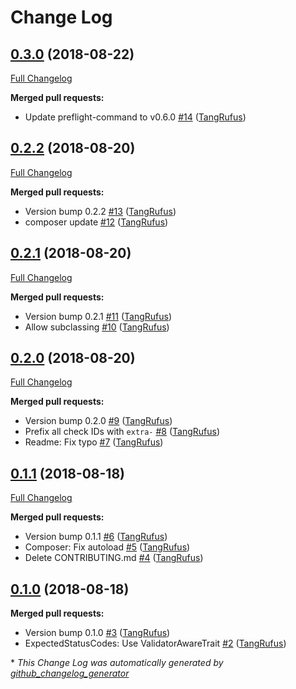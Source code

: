 # Change Log

## [0.3.0](https://github.com/ItinerisLtd/preflight-extra/tree/0.3.0) (2018-08-22)
[Full Changelog](https://github.com/ItinerisLtd/preflight-extra/compare/0.2.2...0.3.0)

**Merged pull requests:**

- Update preflight-command to v0.6.0 [\#14](https://github.com/ItinerisLtd/preflight-extra/pull/14) ([TangRufus](https://github.com/TangRufus))

## [0.2.2](https://github.com/ItinerisLtd/preflight-extra/tree/0.2.2) (2018-08-20)
[Full Changelog](https://github.com/ItinerisLtd/preflight-extra/compare/0.2.1...0.2.2)

**Merged pull requests:**

- Version bump 0.2.2 [\#13](https://github.com/ItinerisLtd/preflight-extra/pull/13) ([TangRufus](https://github.com/TangRufus))
- composer update [\#12](https://github.com/ItinerisLtd/preflight-extra/pull/12) ([TangRufus](https://github.com/TangRufus))

## [0.2.1](https://github.com/ItinerisLtd/preflight-extra/tree/0.2.1) (2018-08-20)
[Full Changelog](https://github.com/ItinerisLtd/preflight-extra/compare/0.2.0...0.2.1)

**Merged pull requests:**

- Version bump 0.2.1 [\#11](https://github.com/ItinerisLtd/preflight-extra/pull/11) ([TangRufus](https://github.com/TangRufus))
- Allow subclassing [\#10](https://github.com/ItinerisLtd/preflight-extra/pull/10) ([TangRufus](https://github.com/TangRufus))

## [0.2.0](https://github.com/ItinerisLtd/preflight-extra/tree/0.2.0) (2018-08-20)
[Full Changelog](https://github.com/ItinerisLtd/preflight-extra/compare/0.1.1...0.2.0)

**Merged pull requests:**

- Version bump 0.2.0 [\#9](https://github.com/ItinerisLtd/preflight-extra/pull/9) ([TangRufus](https://github.com/TangRufus))
- Prefix all check IDs with `extra-` [\#8](https://github.com/ItinerisLtd/preflight-extra/pull/8) ([TangRufus](https://github.com/TangRufus))
- Readme: Fix typo [\#7](https://github.com/ItinerisLtd/preflight-extra/pull/7) ([TangRufus](https://github.com/TangRufus))

## [0.1.1](https://github.com/ItinerisLtd/preflight-extra/tree/0.1.1) (2018-08-18)
[Full Changelog](https://github.com/ItinerisLtd/preflight-extra/compare/0.1.0...0.1.1)

**Merged pull requests:**

- Version bump 0.1.1 [\#6](https://github.com/ItinerisLtd/preflight-extra/pull/6) ([TangRufus](https://github.com/TangRufus))
- Composer: Fix autoload [\#5](https://github.com/ItinerisLtd/preflight-extra/pull/5) ([TangRufus](https://github.com/TangRufus))
- Delete CONTRIBUTING.md [\#4](https://github.com/ItinerisLtd/preflight-extra/pull/4) ([TangRufus](https://github.com/TangRufus))

## [0.1.0](https://github.com/ItinerisLtd/preflight-extra/tree/0.1.0) (2018-08-18)
**Merged pull requests:**

- Version bump 0.1.0 [\#3](https://github.com/ItinerisLtd/preflight-extra/pull/3) ([TangRufus](https://github.com/TangRufus))
- ExpectedStatusCodes: Use ValidatorAwareTrait [\#2](https://github.com/ItinerisLtd/preflight-extra/pull/2) ([TangRufus](https://github.com/TangRufus))



\* *This Change Log was automatically generated by [github_changelog_generator](https://github.com/skywinder/Github-Changelog-Generator)*